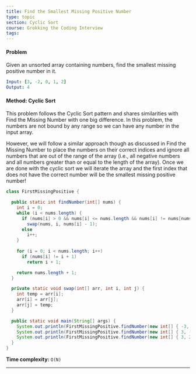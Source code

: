 ```yaml
---
title: Find the Smallest Missing Positive Number
type: topic
section: Cyclic Sort
course: Grokking the Coding Interview
tags:
---
```

#### Problem
Given an unsorted array containing numbers, find the smallest missing positive number in it.
```yml
Input: [3, -2, 0, 1, 2]
Output: 4
```

#### Method: Cyclic Sort
This problem follows the Cyclic Sort pattern and shares similarities with Find the Missing Number with one big difference. In this problem, the numbers are not bound by any range so we can have any number in the input array.

However, we will follow a similar approach though as discussed in Find the Missing Number to place the numbers on their correct indices and ignore all numbers that are out of the range of the array (i.e., all negative numbers and all numbers greater than or equal to the length of the array). Once we are done with the cyclic sort we will iterate the array and the first index that does not have the correct number will be the smallest missing positive number!
```java
class FirstMissingPositive {

  public static int findNumber(int[] nums) {
    int i = 0;
    while (i < nums.length) {
      if (nums[i] > 0 && nums[i] <= nums.length && nums[i] != nums[nums[i] - 1])
        swap(nums, i, nums[i] - 1);
      else
        i++;
    }
    
    for (i = 0; i < nums.length; i++)
      if (nums[i] != i + 1)
        return i + 1;

    return nums.length + 1;
  }

  private static void swap(int[] arr, int i, int j) {
    int temp = arr[i];
    arr[i] = arr[j];
    arr[j] = temp;
  }

  public static void main(String[] args) {
    System.out.println(FirstMissingPositive.findNumber(new int[] { -3, 1, 5, 4, 2 }));
    System.out.println(FirstMissingPositive.findNumber(new int[] { 3, -2, 0, 1, 2 }));
    System.out.println(FirstMissingPositive.findNumber(new int[] { 3, 2, 5, 1 }));
  }
}
```
**Time complexity:** `O(N)`


---